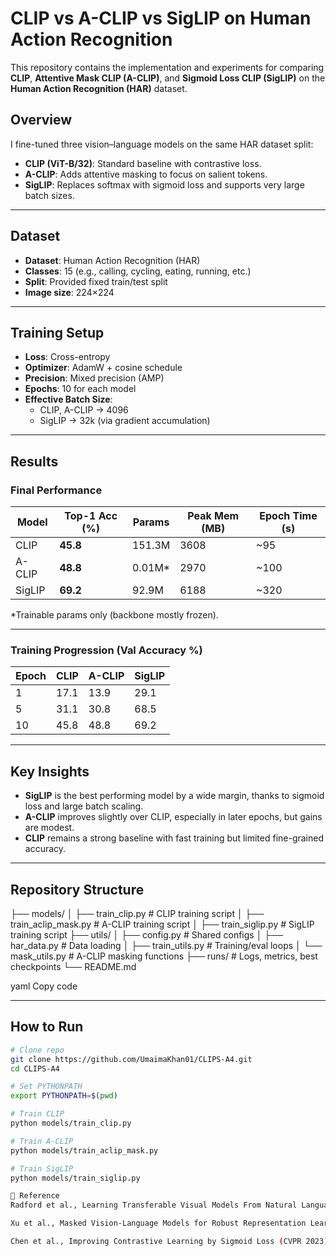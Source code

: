 # CLIP vs A-CLIP vs SigLIP on Human Action Recognition

This repository contains the implementation and experiments for comparing **CLIP**, **Attentive Mask CLIP (A-CLIP)**, and **Sigmoid Loss CLIP (SigLIP)** on the **Human Action Recognition (HAR)** dataset.

##  Overview
I fine-tuned three vision–language models on the same HAR dataset split:
- **CLIP (ViT-B/32)**: Standard baseline with contrastive loss.
- **A-CLIP**: Adds attentive masking to focus on salient tokens.
- **SigLIP**: Replaces softmax with sigmoid loss and supports very large batch sizes.

---

##  Dataset
- **Dataset**: Human Action Recognition (HAR)
- **Classes**: 15 (e.g., calling, cycling, eating, running, etc.)
- **Split**: Provided fixed train/test split
- **Image size**: 224×224

---

##  Training Setup
- **Loss**: Cross-entropy
- **Optimizer**: AdamW + cosine schedule
- **Precision**: Mixed precision (AMP)
- **Epochs**: 10 for each model
- **Effective Batch Size**:
  - CLIP, A-CLIP → 4096  
  - SigLIP → 32k (via gradient accumulation)

---

## Results

### Final Performance
| Model   | Top-1 Acc (%) | Params   | Peak Mem (MB) | Epoch Time (s) |
|---------|--------------|----------|---------------|----------------|
| CLIP    | **45.8**     | 151.3M   | 3608          | ~95            |
| A-CLIP  | **48.8**     | 0.01M\*  | 2970          | ~100           |
| SigLIP  | **69.2**     | 92.9M    | 6188          | ~320           |

\*Trainable params only (backbone mostly frozen).

---

### Training Progression (Val Accuracy %)
| Epoch | CLIP | A-CLIP | SigLIP |
|-------|------|--------|--------|
| 1     | 17.1 | 13.9   | 29.1   |
| 5     | 31.1 | 30.8   | 68.5   |
| 10    | 45.8 | 48.8   | 69.2   |

---

##  Key Insights
- **SigLIP** is the best performing model by a wide margin, thanks to sigmoid loss and large batch scaling.
- **A-CLIP** improves slightly over CLIP, especially in later epochs, but gains are modest.
- **CLIP** remains a strong baseline with fast training but limited fine-grained accuracy.

---

##  Repository Structure
├── models/
│ ├── train_clip.py # CLIP training script
│ ├── train_aclip_mask.py # A-CLIP training script
│ ├── train_siglip.py # SigLIP training script
├── utils/
│ ├── config.py # Shared configs
│ ├── har_data.py # Data loading
│ ├── train_utils.py # Training/eval loops
│ └── mask_utils.py # A-CLIP masking functions
├── runs/ # Logs, metrics, best checkpoints
└── README.md

yaml
Copy code

---

##  How to Run
```bash
# Clone repo
git clone https://github.com/UmaimaKhan01/CLIPS-A4.git
cd CLIPS-A4

# Set PYTHONPATH
export PYTHONPATH=$(pwd)

# Train CLIP
python models/train_clip.py

# Train A-CLIP
python models/train_aclip_mask.py

# Train SigLIP
python models/train_siglip.py

📎 Reference
Radford et al., Learning Transferable Visual Models From Natural Language Supervision (ICML 2021)

Xu et al., Masked Vision-Language Models for Robust Representation Learning (NeurIPS 2022)

Chen et al., Improving Contrastive Learning by Sigmoid Loss (CVPR 2023)
